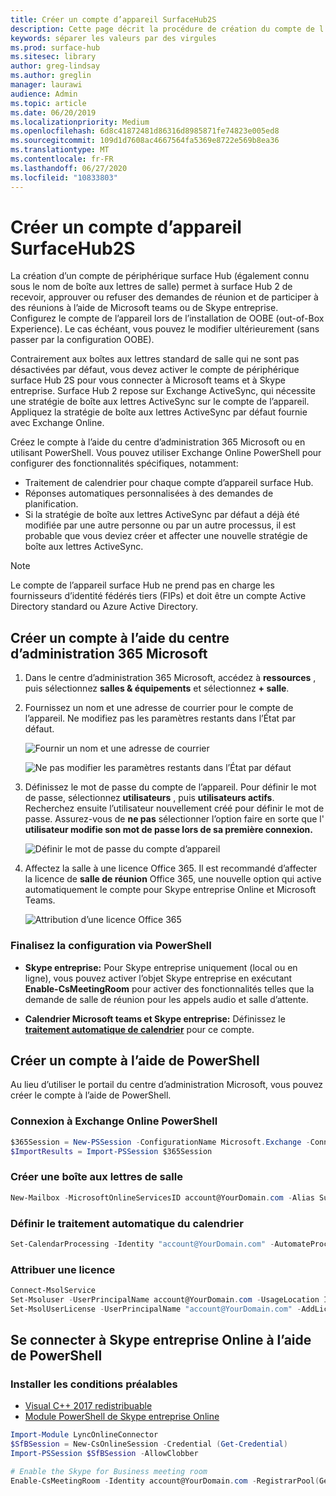 ```yaml
---
title: Créer un compte d’appareil SurfaceHub2S
description: Cette page décrit la procédure de création du compte de l’appareil surface Hub 2S.
keywords: séparer les valeurs par des virgules
ms.prod: surface-hub
ms.sitesec: library
author: greg-lindsay
ms.author: greglin
manager: laurawi
audience: Admin
ms.topic: article
ms.date: 06/20/2019
ms.localizationpriority: Medium
ms.openlocfilehash: 6d8c41872481d86316d8985871fe74823e005ed8
ms.sourcegitcommit: 109d1d7608ac4667564fa5369e8722e569b8ea36
ms.translationtype: MT
ms.contentlocale: fr-FR
ms.lasthandoff: 06/27/2020
ms.locfileid: "10833803"
---
```

# Créer un compte d’appareil SurfaceHub2S

La création d’un compte de périphérique surface Hub (également connu sous le nom de boîte aux lettres de salle) permet à surface Hub 2 de recevoir, approuver ou refuser des demandes de réunion et de participer à des réunions à l’aide de Microsoft teams ou de Skype entreprise. Configurez le compte de l’appareil lors de l’installation de OOBE (out-of-Box Experience). Le cas échéant, vous pouvez le modifier ultérieurement (sans passer par la configuration OOBE).

Contrairement aux boîtes aux lettres standard de salle qui ne sont pas désactivées par défaut, vous devez activer le compte de périphérique surface Hub 2S pour vous connecter à Microsoft teams et à Skype entreprise. Surface Hub 2 repose sur Exchange ActiveSync, qui nécessite une stratégie de boîte aux lettres ActiveSync sur le compte de l’appareil. Appliquez la stratégie de boîte aux lettres ActiveSync par défaut fournie avec Exchange Online.

Créez le compte à l’aide du centre d’administration 365 Microsoft ou en utilisant PowerShell. Vous pouvez utiliser Exchange Online PowerShell pour configurer des fonctionnalités spécifiques, notamment:

- Traitement de calendrier pour chaque compte d’appareil surface Hub.
- Réponses automatiques personnalisées à des demandes de planification.
- Si la stratégie de boîte aux lettres ActiveSync par défaut a déjà été modifiée par une autre personne ou par un autre processus, il est probable que vous deviez créer et affecter une nouvelle stratégie de boîte aux lettres ActiveSync.

> [!NOTE]  
> Le compte de l’appareil surface Hub ne prend pas en charge les fournisseurs d’identité fédérés tiers (FIPs) et doit être un compte Active Directory standard ou Azure Active Directory.

## Créer un compte à l’aide du centre d’administration 365 Microsoft

1. Dans le centre d’administration 365 Microsoft, accédez à **ressources** , puis sélectionnez **salles & équipements** et sélectionnez **+ salle**.

2. Fournissez un nom et une adresse de courrier pour le compte de l’appareil. Ne modifiez pas les paramètres restants dans l’État par défaut.

   ![Fournir un nom et une adresse de courrier](images/sh2-account2.png)

   ![Ne pas modifier les paramètres restants dans l’État par défaut](images/sh2-account3.png)

3. Définissez le mot de passe du compte de l’appareil. Pour définir le mot de passe, sélectionnez **utilisateurs** , puis **utilisateurs actifs**. Recherchez ensuite l’utilisateur nouvellement créé pour définir le mot de passe. Assurez-vous de **ne pas** sélectionner l’option faire en sorte que l' **utilisateur modifie son mot de passe lors de sa première connexion.**

   ![Définir le mot de passe du compte d’appareil](images/sh2-account4.png)

4. Affectez la salle à une licence Office 365. Il est recommandé d’affecter la licence de **salle de réunion** Office 365, une nouvelle option qui active automatiquement le compte pour Skype entreprise Online et Microsoft Teams.

   ![Attribution d’une licence Office 365](images/sh2-account5.png)

### Finalisez la configuration via PowerShell

- **Skype entreprise:** Pour Skype entreprise uniquement (local ou en ligne), vous pouvez activer l’objet Skype entreprise en exécutant **Enable-CsMeetingRoom** pour activer des fonctionnalités telles que la demande de salle de réunion pour les appels audio et salle d’attente.

- **Calendrier Microsoft teams et Skype entreprise:** Définissez le [**traitement automatique de calendrier**](https://docs.microsoft.com/surface-hub/surface-hub-2s-account?source=docs#set-calendar-auto-processing) pour ce compte.

## Créer un compte à l’aide de PowerShell

Au lieu d’utiliser le portail du centre d’administration Microsoft, vous pouvez créer le compte à l’aide de PowerShell.

### Connexion à Exchange Online PowerShell

```powershell
$365Session = New-PSSession -ConfigurationName Microsoft.Exchange -ConnectionUri https://ps.outlook.com/powershell -Credential (Get-Credential) -Authentication Basic –AllowRedirection
$ImportResults = Import-PSSession $365Session
```

### Créer une boîte aux lettres de salle

```powershell
New-Mailbox -MicrosoftOnlineServicesID account@YourDomain.com -Alias SurfaceHub2S -Name SurfaceHub2S -Room -EnableRoomMailboxAccount $true -RoomMailboxPassword (ConvertTo-SecureString  -String "<Enter Strong Password>" -AsPlainText -Force)
```

### Définir le traitement automatique du calendrier

```powershell
Set-CalendarProcessing -Identity "account@YourDomain.com" -AutomateProcessing AutoAccept -AddOrganizerToSubject $false –AllowConflicts   $false –DeleteComments $false -DeleteSubject $false -RemovePrivateProperty $false -AddAdditionalResponse $true -AdditionalResponse "This room is equipped with a Surface Hub"
```

### Attribuer une licence

```powershell
Connect-MsolService
Set-Msoluser -UserPrincipalName account@YourDomain.com -UsageLocation IE
Set-MsolUserLicense -UserPrincipalName "account@YourDomain.com" -AddLicenses "contoso:MEETING_ROOM"
```

## Se connecter à Skype entreprise Online à l’aide de PowerShell

### Installer les conditions préalables

- [Visual C++ 2017 redistribuable](https://aka.ms/vs/15/release/vc_redist.x64.exe)
- [Module PowerShell de Skype entreprise Online](https://www.microsoft.com/download/confirmation.aspx?id=39366)

```powershell
Import-Module LyncOnlineConnector
$SfBSession = New-CsOnlineSession -Credential (Get-Credential)
Import-PSSession $SfBSession -AllowClobber

# Enable the Skype for Business meeting room
Enable-CsMeetingRoom -Identity account@YourDomain.com -RegistrarPool(Get-CsTenant).Registrarpool -SipAddressType EmailAddress
```
